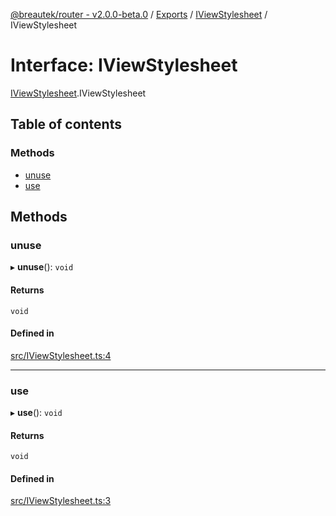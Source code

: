 [@breautek/router - v2.0.0-beta.0](../README.md) / [Exports](../modules.md) / [IViewStylesheet](../modules/IViewStylesheet.md) / IViewStylesheet

# Interface: IViewStylesheet

[IViewStylesheet](../modules/IViewStylesheet.md).IViewStylesheet

## Table of contents

### Methods

- [unuse](IViewStylesheet.IViewStylesheet-1.md#unuse)
- [use](IViewStylesheet.IViewStylesheet-1.md#use)

## Methods

### unuse

▸ **unuse**(): `void`

#### Returns

`void`

#### Defined in

[src/IViewStylesheet.ts:4](https://github.com/breautek/router/blob/09c6533/src/IViewStylesheet.ts#L4)

___

### use

▸ **use**(): `void`

#### Returns

`void`

#### Defined in

[src/IViewStylesheet.ts:3](https://github.com/breautek/router/blob/09c6533/src/IViewStylesheet.ts#L3)

